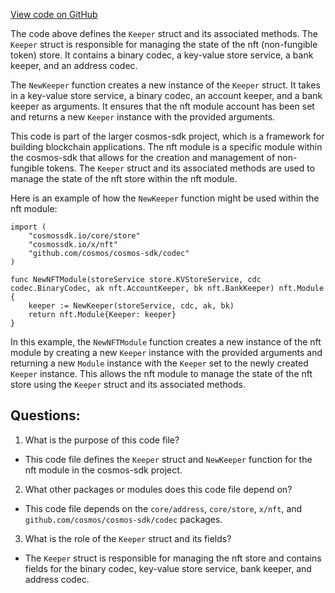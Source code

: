 [View code on GitHub](https://github.com/cosmos/cosmos-sdk/blob/main/x/nft/keeper/keeper.go)

The code above defines the `Keeper` struct and its associated methods. The `Keeper` struct is responsible for managing the state of the nft (non-fungible token) store. It contains a binary codec, a key-value store service, a bank keeper, and an address codec. 

The `NewKeeper` function creates a new instance of the `Keeper` struct. It takes in a key-value store service, a binary codec, an account keeper, and a bank keeper as arguments. It ensures that the nft module account has been set and returns a new `Keeper` instance with the provided arguments.

This code is part of the larger cosmos-sdk project, which is a framework for building blockchain applications. The nft module is a specific module within the cosmos-sdk that allows for the creation and management of non-fungible tokens. The `Keeper` struct and its associated methods are used to manage the state of the nft store within the nft module.

Here is an example of how the `NewKeeper` function might be used within the nft module:

```
import (
    "cosmossdk.io/core/store"
    "cosmossdk.io/x/nft"
    "github.com/cosmos/cosmos-sdk/codec"
)

func NewNFTModule(storeService store.KVStoreService, cdc codec.BinaryCodec, ak nft.AccountKeeper, bk nft.BankKeeper) nft.Module {
    keeper := NewKeeper(storeService, cdc, ak, bk)
    return nft.Module{Keeper: keeper}
}
```

In this example, the `NewNFTModule` function creates a new instance of the nft module by creating a new `Keeper` instance with the provided arguments and returning a new `Module` instance with the `Keeper` set to the newly created `Keeper` instance. This allows the nft module to manage the state of the nft store using the `Keeper` struct and its associated methods.
## Questions: 
 1. What is the purpose of this code file?
- This code file defines the `Keeper` struct and `NewKeeper` function for the nft module in the cosmos-sdk project.

2. What other packages or modules does this code file depend on?
- This code file depends on the `core/address`, `core/store`, `x/nft`, and `github.com/cosmos/cosmos-sdk/codec` packages.

3. What is the role of the `Keeper` struct and its fields?
- The `Keeper` struct is responsible for managing the nft store and contains fields for the binary codec, key-value store service, bank keeper, and address codec.